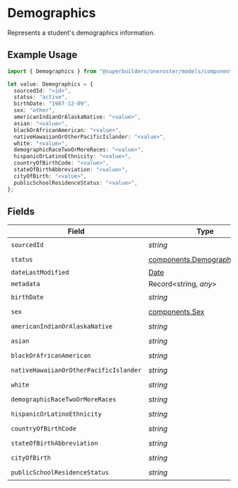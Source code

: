 # Demographics

Represents a student's demographics information.

## Example Usage

```typescript
import { Demographics } from "@superbuilders/oneroster/models/components";

let value: Demographics = {
  sourcedId: "<id>",
  status: "active",
  birthDate: "1987-12-09",
  sex: "other",
  americanIndianOrAlaskaNative: "<value>",
  asian: "<value>",
  blackOrAfricanAmerican: "<value>",
  nativeHawaiianOrOtherPacificIslander: "<value>",
  white: "<value>",
  demographicRaceTwoOrMoreRaces: "<value>",
  hispanicOrLatinoEthnicity: "<value>",
  countryOfBirthCode: "<value>",
  stateOfBirthAbbreviation: "<value>",
  cityOfBirth: "<value>",
  publicSchoolResidenceStatus: "<value>",
};
```

## Fields

| Field                                                                                         | Type                                                                                          | Required                                                                                      | Description                                                                                   |
| --------------------------------------------------------------------------------------------- | --------------------------------------------------------------------------------------------- | --------------------------------------------------------------------------------------------- | --------------------------------------------------------------------------------------------- |
| `sourcedId`                                                                                   | *string*                                                                                      | :heavy_check_mark:                                                                            | N/A                                                                                           |
| `status`                                                                                      | [components.DemographicsStatus](../../models/components/demographicsstatus.md)                | :heavy_check_mark:                                                                            | N/A                                                                                           |
| `dateLastModified`                                                                            | [Date](https://developer.mozilla.org/en-US/docs/Web/JavaScript/Reference/Global_Objects/Date) | :heavy_minus_sign:                                                                            | N/A                                                                                           |
| `metadata`                                                                                    | Record<string, *any*>                                                                         | :heavy_minus_sign:                                                                            | N/A                                                                                           |
| `birthDate`                                                                                   | *string*                                                                                      | :heavy_check_mark:                                                                            | N/A                                                                                           |
| `sex`                                                                                         | [components.Sex](../../models/components/sex.md)                                              | :heavy_check_mark:                                                                            | N/A                                                                                           |
| `americanIndianOrAlaskaNative`                                                                | *string*                                                                                      | :heavy_check_mark:                                                                            | N/A                                                                                           |
| `asian`                                                                                       | *string*                                                                                      | :heavy_check_mark:                                                                            | N/A                                                                                           |
| `blackOrAfricanAmerican`                                                                      | *string*                                                                                      | :heavy_check_mark:                                                                            | N/A                                                                                           |
| `nativeHawaiianOrOtherPacificIslander`                                                        | *string*                                                                                      | :heavy_check_mark:                                                                            | N/A                                                                                           |
| `white`                                                                                       | *string*                                                                                      | :heavy_check_mark:                                                                            | N/A                                                                                           |
| `demographicRaceTwoOrMoreRaces`                                                               | *string*                                                                                      | :heavy_check_mark:                                                                            | N/A                                                                                           |
| `hispanicOrLatinoEthnicity`                                                                   | *string*                                                                                      | :heavy_check_mark:                                                                            | N/A                                                                                           |
| `countryOfBirthCode`                                                                          | *string*                                                                                      | :heavy_check_mark:                                                                            | N/A                                                                                           |
| `stateOfBirthAbbreviation`                                                                    | *string*                                                                                      | :heavy_check_mark:                                                                            | N/A                                                                                           |
| `cityOfBirth`                                                                                 | *string*                                                                                      | :heavy_check_mark:                                                                            | N/A                                                                                           |
| `publicSchoolResidenceStatus`                                                                 | *string*                                                                                      | :heavy_check_mark:                                                                            | N/A                                                                                           |